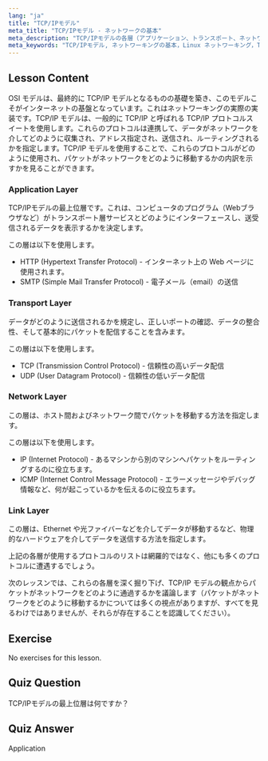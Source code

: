 ```yaml
---
lang: "ja"
title: "TCP/IPモデル"
meta_title: "TCP/IPモデル - ネットワークの基本"
meta_description: "TCP/IPモデルの各層（アプリケーション、トランスポート、ネットワーク、リンク）について学びます。データがネットワークをどのように移動するかを理解します。Linuxネットワーキングの旅を始めましょう！"
meta_keywords: "TCP/IPモデル, ネットワーキングの基本，Linux ネットワーキング，TCP, IP, 初心者向けチュートリアル，ネットワーク層，ガイド"
---
```


## Lesson Content

OSI モデルは、最終的に TCP/IP モデルとなるものの基礎を築き、このモデルこそがインターネットの基盤となっています。これはネットワーキングの実際の実装です。TCP/IP モデルは、一般的に TCP/IP と呼ばれる TCP/IP プロトコルスイートを使用します。これらのプロトコルは連携して、データがネットワークを介してどのように収集され、アドレス指定され、送信され、ルーティングされるかを指定します。TCP/IP モデルを使用することで、これらのプロトコルがどのように使用され、パケットがネットワークをどのように移動するかの内訳を示すかを見ることができます。

### Application Layer

TCP/IPモデルの最上位層です。これは、コンピュータのプログラム（Webブラウザなど）がトランスポート層サービスとどのようにインターフェースし、送受信されるデータを表示するかを決定します。

この層は以下を使用します。

- HTTP (Hypertext Transfer Protocol) - インターネット上の Web ページに使用されます。
- SMTP (Simple Mail Transfer Protocol) - 電子メール（email）の送信

### Transport Layer

データがどのように送信されるかを規定し、正しいポートの確認、データの整合性、そして基本的にパケットを配信することを含みます。

この層は以下を使用します。

- TCP (Transmission Control Protocol) - 信頼性の高いデータ配信
- UDP (User Datagram Protocol) - 信頼性の低いデータ配信

### Network Layer

この層は、ホスト間およびネットワーク間でパケットを移動する方法を指定します。

この層は以下を使用します。

- IP (Internet Protocol) - あるマシンから別のマシンへパケットをルーティングするのに役立ちます。
- ICMP (Internet Control Message Protocol) - エラーメッセージやデバッグ情報など、何が起こっているかを伝えるのに役立ちます。

### Link Layer

この層は、Ethernet や光ファイバーなどを介してデータが移動するなど、物理的なハードウェアを介してデータを送信する方法を指定します。

上記の各層が使用するプロトコルのリストは網羅的ではなく、他にも多くのプロトコルに遭遇するでしょう。

次のレッスンでは、これらの各層を深く掘り下げ、TCP/IP モデルの観点からパケットがネットワークをどのように通過するかを議論します（パケットがネットワークをどのように移動するかについては多くの視点がありますが、すべてを見るわけではありませんが、それらが存在することを認識してください）。

## Exercise

No exercises for this lesson.

## Quiz Question

TCP/IPモデルの最上位層は何ですか？

## Quiz Answer

Application
